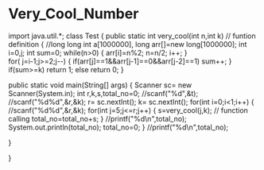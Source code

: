# Very_Cool_Number
import java.util.*;
class Test
{
	public static int very_cool(int n,int k)  // funtion definition
{
    //long long int a[1000000],
	long arr[]=new long[1000000];
	int i=0,j;
    int sum=0;
    while(n>0)
    {
        arr[i]=n%2;
        n=n/2;
        i++;
    }  
    for( j=i-1;j>=2;j--)
    {
        if(arr[j]==1&&arr[j-1]==0&&arr[j-2]==1)
            sum++;
    }
    if(sum>=k)
        return 1;
    else
        return 0;
}

public static void main(String[] args)
{
    Scanner sc= new Scanner(System.in);
    int r,k,s,total_no=0;
    //scanf("%d",&t);
    //scanf("%d%d",&r,&k);
	r= sc.nextInt();
	k= sc.nextInt();
    for(int i=0;i<1;i++)
    {
        //scanf("%d%d",&r,&k);
        for(int j=5;j<=r;j++)
        {
            s=very_cool(j,k);  // function calling
            total_no=total_no+s;
        }
        //printf("%d\n",total_no);
		System.out.println(total_no);
        total_no=0;
    }
    //printf("%d\n",total_no);
        
}

}
